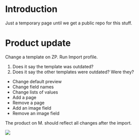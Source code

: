 # Introduction #

Just a temporary page until we get a public repo for this stuff.

# Product update #

Change a template on ZP. Run Import profile.

1. Does it say the template was outdated?
2. Does it say the other templates were outdated? Were they?

  * Change default preview
  * Change field names
  * Change lists of values
  * Add a page
  * Remove a page
  * Add an image field
  * Remove an image field

The product on M. should reflect all changes after the import.


[![](http://www.zetaprints.com/help/img/magento_w2p_images/magento_support_text.png)](http://www.zetaprints.com/magento-web-to-print/magento-partners)